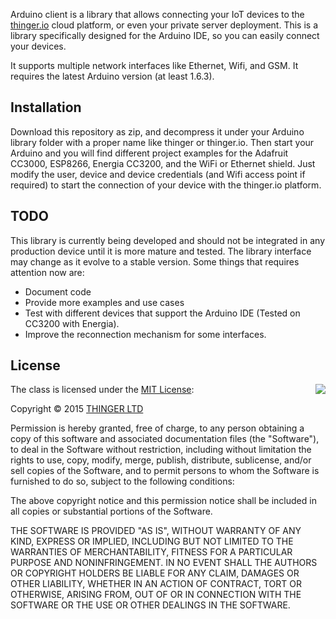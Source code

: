 Arduino client is a library that allows connecting your IoT devices to the [thinger.io](http://thinger.io "thinger.io IoT Cloud Platform") cloud platform, or even your private server deployment. This is a library specifically designed for the Arduino IDE, so you can easily connect your devices.

It supports multiple network interfaces like Ethernet, Wifi, and GSM. It requires the latest Arduino version (at least 1.6.3).

## Installation

Download this repository as zip, and decompress it under your Arduino library folder with a proper name like thinger or thinger.io. Then start your Arduino and you will find different project examples for the Adafruit CC3000, ESP8266, Energia CC3200, and the WiFi or Ethernet shield. Just modify the user, device and device credentials (and Wifi access point if required) to start the connection of your device with the thinger.io platform. 


## TODO

This library is currently being developed and should not be integrated in any production device until it is more mature and tested. The library interface may change as it evolve to a stable version. Some things that requires attention now are:

 - Document code
 - Provide more examples and use cases
 - Test with different devices that support the Arduino IDE (Tested on CC3200 with Energia).
 - Improve the reconnection mechanism for some interfaces.

## License

<img align="right" src="http://opensource.org/trademarks/opensource/OSI-Approved-License-100x137.png">

The class is licensed under the [MIT License](http://opensource.org/licenses/MIT):

Copyright &copy; 2015 [THINGER LTD](http://thinger.io)

Permission is hereby granted, free of charge, to any person obtaining a copy of this software and associated documentation files (the "Software"), to deal in the Software without restriction, including without limitation the rights to use, copy, modify, merge, publish, distribute, sublicense, and/or sell copies of the Software, and to permit persons to whom the Software is furnished to do so, subject to the following conditions:

The above copyright notice and this permission notice shall be included in all copies or substantial portions of the Software.

THE SOFTWARE IS PROVIDED "AS IS", WITHOUT WARRANTY OF ANY KIND, EXPRESS OR IMPLIED, INCLUDING BUT NOT LIMITED TO THE WARRANTIES OF MERCHANTABILITY, FITNESS FOR A PARTICULAR PURPOSE AND NONINFRINGEMENT. IN NO EVENT SHALL THE AUTHORS OR COPYRIGHT HOLDERS BE LIABLE FOR ANY CLAIM, DAMAGES OR OTHER LIABILITY, WHETHER IN AN ACTION OF CONTRACT, TORT OR OTHERWISE, ARISING FROM, OUT OF OR IN CONNECTION WITH THE SOFTWARE OR THE USE OR OTHER DEALINGS IN THE SOFTWARE.